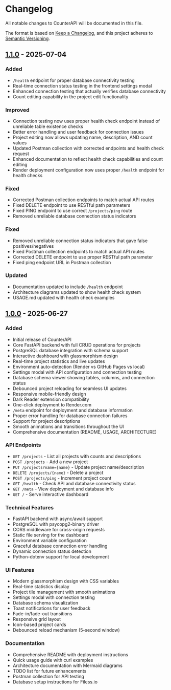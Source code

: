 # Changelog

All notable changes to CounterAPI will be documented in this file.

The format is based on [Keep a Changelog](https://keepachangelog.com/en/1.0.0/),
and this project adheres to [Semantic Versioning](https://semver.org/spec/v2.0.0.html).

## [1.1.0]() - 2025-07-04

### Added
- `/health` endpoint for proper database connectivity testing
- Real-time connection status testing in the frontend settings modal
- Enhanced connection testing that actually verifies database connectivity
- Count editing capability in the project edit functionality

### Improved
- Connection testing now uses proper health check endpoint instead of unreliable table existence checks
- Better error handling and user feedback for connection issues
- Project editing now allows updating name, description, AND count values
- Updated Postman collection with corrected endpoints and health check request
- Enhanced documentation to reflect health check capabilities and count editing
- Render deployment configuration now uses proper `/health` endpoint for health checks

### Fixed
- Corrected Postman collection endpoints to match actual API routes
- Fixed DELETE endpoint to use RESTful path parameters
- Fixed PING endpoint to use correct `/projects/ping` route
- Removed unreliable database connection status indicators

### Fixed
- Removed unreliable connection status indicators that gave false positives/negatives
- Fixed Postman collection endpoints to match actual API routes
- Corrected DELETE endpoint to use proper RESTful path parameter
- Fixed ping endpoint URL in Postman collection

### Updated
- Documentation updated to include `/health` endpoint
- Architecture diagrams updated to show health check system
- USAGE.md updated with health check examples

## [1.0.0]() - 2025-06-27

### Added
- Initial release of CounterAPI
- Core FastAPI backend with full CRUD operations for projects
- PostgreSQL database integration with schema support
- Interactive dashboard with glassmorphism design
- Real-time project statistics and live updates
- Environment auto-detection (Render vs GitHub Pages vs local)
- Settings modal with API configuration and connection testing
- Database schema viewer showing tables, columns, and connection status
- Debounced project reloading for seamless UI updates
- Responsive mobile-friendly design
- Dark Reader extension compatibility
- One-click deployment to Render.com
- `/meta` endpoint for deployment and database information
- Proper error handling for database connection failures
- Support for project descriptions
- Smooth animations and transitions throughout the UI
- Comprehensive documentation (README, USAGE, ARCHITECTURE)

### API Endpoints
- `GET /projects` - List all projects with counts and descriptions
- `POST /projects` - Add a new project
- `PUT /projects?name={name}` - Update project name/description
- `DELETE /projects/{name}` - Delete a project
- `POST /projects/ping` - Increment project count
- `GET /health` - Check API and database connectivity status
- `GET /meta` - View deployment and database info
- `GET /` - Serve interactive dashboard

### Technical Features
- FastAPI backend with async/await support
- PostgreSQL with psycopg2-binary driver
- CORS middleware for cross-origin requests
- Static file serving for the dashboard
- Environment variable configuration
- Graceful database connection error handling
- Dynamic connection status detection
- Python-dotenv support for local development

### UI Features
- Modern glassmorphism design with CSS variables
- Real-time statistics display
- Project tile management with smooth animations
- Settings modal with connection testing
- Database schema visualization
- Toast notifications for user feedback
- Fade-in/fade-out transitions
- Responsive grid layout
- Icon-based project cards
- Debounced reload mechanism (5-second window)

### Documentation
- Comprehensive README with deployment instructions
- Quick usage guide with curl examples
- Architecture documentation with Mermaid diagrams
- TODO list for future enhancements
- Postman collection for API testing
- Database setup instructions for Filess.io

